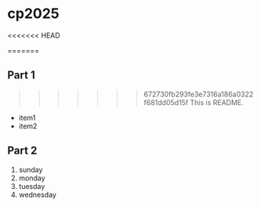 # cp2025

<<<<<<< HEAD

=======
## Part 1
>>>>>>> 672730fb293fe3e7316a186a0322f681dd05d15f
This is README.
- item1
- item2

## Part 2
1. sunday
1. monday
1. tuesday
1. wednesday

